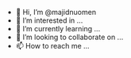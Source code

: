 - 👋 Hi, I’m @majidnuomen
- 👀 I’m interested in ...
- 🌱 I’m currently learning ...
- 💞️ I’m looking to collaborate on ...
- 📫 How to reach me ...

<!---
majidnuomen/majidnuomen is a ✨ special ✨ repository because its `README.md` (this file) appears on your GitHub profile.
You can click the Preview link to take a look at your changes.
--->

